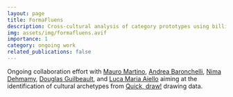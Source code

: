 ```yaml
---
layout: page
title: FormaFluens
description: Cross-cultural analysis of category prototypes using billions of digitised drawings
img: assets/img/formafluens.avif
importance: 1
category: ongoing work
related_publications: false
---
```


Ongoing collaboration effort with [Mauro Martino](https://www.mamartino.com/), [Andrea Baronchelli](https://www.andreabaronchelli.com/), [Nima Dehmamy](https://nimadehmamy.github.io/), [Douglas Guilbeault](https://www.gsb.stanford.edu/faculty-research/faculty/douglas-r-guilbeault), and [Luca Maria Aiello](https://www.lajello.com/) aiming at the identification of cultural archetypes from [Quick, draw!](https://quickdraw.withgoogle.com/) drawing data.
